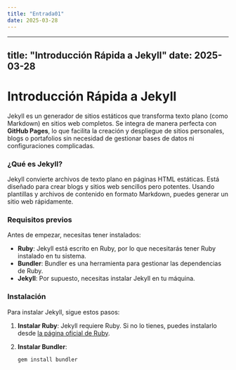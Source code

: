 ```yaml
---
title: "Entrada01"
date: 2025-03-28
---
```

---
title: "Introducción Rápida a Jekyll"
date: 2025-03-28
---

# Introducción Rápida a Jekyll

Jekyll es un generador de sitios estáticos que transforma texto plano (como Markdown) en sitios web completos. Se integra de manera perfecta con **GitHub Pages**, lo que facilita la creación y despliegue de sitios personales, blogs o portafolios sin necesidad de gestionar bases de datos ni configuraciones complicadas.

### ¿Qué es Jekyll?

Jekyll convierte archivos de texto plano en páginas HTML estáticas. Está diseñado para crear blogs y sitios web sencillos pero potentes. Usando plantillas y archivos de contenido en formato Markdown, puedes generar un sitio web rápidamente.

### Requisitos previos

Antes de empezar, necesitas tener instalados:

- **Ruby**: Jekyll está escrito en Ruby, por lo que necesitarás tener Ruby instalado en tu sistema.
- **Bundler**: Bundler es una herramienta para gestionar las dependencias de Ruby.
- **Jekyll**: Por supuesto, necesitas instalar Jekyll en tu máquina.

### Instalación

Para instalar Jekyll, sigue estos pasos:

1. **Instalar Ruby**: Jekyll requiere Ruby. Si no lo tienes, puedes instalarlo desde [la página oficial de Ruby](https://www.ruby-lang.org/).
   
2. **Instalar Bundler**:
   
   ```bash
   gem install bundler
